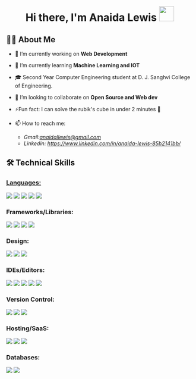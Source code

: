 <h1 align="center"> Hi there, I'm Anaida Lewis  <img src = "https://raw.githubusercontent.com/NoobMahbub/NoobMahbub/main/Wave.gif" style = "width: 40px; height:40px"/> </h1>

<h2> 🙌🏻 About Me</h2>

- 🔭 I’m currently working on **Web Development**

- 🌱 I’m currently learning **Machine Learning and IOT**

- 🎓 Second Year Computer Engineering student at D. J. Sanghvi College of Engineering.

- 👯 I’m looking to collaborate on **Open Source and Web dev** 

- ⚡Fun fact: I can solve the rubik's cube in under 2 minutes 🥳

- 📫 
 How to reach me:<ul> <li >*Gmail:anaidallewis@gmail.com</li><li>Linkedin: https://www.linkedin.com/in/anaida-lewis-85b2141bb/</li></ul>*</li></ul>

<h2> 🛠 Technical Skills</h2>

<h3><u>Languages:</u></h3> 

<img src="https://img.shields.io/badge/c-%2300599C.svg?style=for-the-badge&logo=c&logoColor=white"/> <img src="https://img.shields.io/badge/c++-%2300599C.svg?style=for-the-badge&logo=c%2B%2B&logoColor=white"/> <img src="https://img.shields.io/badge/java-%23ED8B00.svg?style=for-the-badge&logo=java&logoColor=white"/> <img src="https://img.shields.io/badge/python-3670A0?style=for-the-badge&logo=python&logoColor=ffdd54"/> <img src="https://img.shields.io/badge/javascript-%23323330.svg?style=for-the-badge&logo=javascript&logoColor=%23F7DF1E"/>
<h3>Frameworks/Libraries:</h3> 

<img src="https://img.shields.io/badge/django-%23092E20.svg?style=for-the-badge&logo=django&logoColor=white"/> <img src="https://img.shields.io/badge/DJANGO-REST-ff1709?style=for-the-badge&logo=django&logoColor=white&color=ff1709&labelColor=gray"/> <img src="https://img.shields.io/badge/JWT-black?style=for-the-badge&logo=JSON%20web%20tokens"/> <img src="https://img.shields.io/badge/bootstrap-%23563D7C.svg?style=for-the-badge&logo=bootstrap&logoColor=white"/>
<h3>Design:</h3> 

<img src="https://img.shields.io/badge/Canva-%2300C4CC.svg?style=for-the-badge&logo=Canva&logoColor=white"/> <img src="https://img.shields.io/badge/adobe-%23FF0000.svg?style=for-the-badge&logo=adobe&logoColor=white"/> <img src="https://img.shields.io/badge/adobephotoshop-%2331A8FF.svg?style=for-the-badge&logo=adobephotoshop&logoColor=white"/>
<h3>IDEs/Editors:</h3>

<img src="https://img.shields.io/badge/Visual%20Studio%20Code-0078d7.svg?style=for-the-badge&logo=visual-studio-code&logoColor=white"/> <img src="https://img.shields.io/badge/sublime_text-%23575757.svg?style=for-the-badge&logo=sublime-text&logoColor=important"/> <img src="https://img.shields.io/badge/pycharm-143?style=for-the-badge&logo=pycharm&logoColor=black&color=black&labelColor=green"/> <img src="https://img.shields.io/badge/jupyter-%23FA0F00.svg?style=for-the-badge&logo=jupyter&logoColor=white"/> <img src="https://img.shields.io/badge/Atom-%2366595C.svg?style=for-the-badge&logo=atom&logoColor=white"/>
<h3>Version Control:</h3> 

<img src="https://img.shields.io/badge/github-%23121011.svg?style=for-the-badge&logo=github&logoColor=white"/> <img src="https://img.shields.io/badge/git-%23F05033.svg?style=for-the-badge&logo=git&logoColor=white"/> <img src="https://img.shields.io/badge/adobephotoshop-%2331A8FF.svg?style=for-the-badge&logo=adobephotoshop&logoColor=white"/>
<h3>Hosting/SaaS:</h3> 

<img src="https://img.shields.io/badge/azure-%230072C6.svg?style=for-the-badge&logo=azure-devops&logoColor=white"/> <img src="https://img.shields.io/badge/DigitalOcean-%230167ff.svg?style=for-the-badge&logo=digitalOcean&logoColor=white"/> <img src="https://img.shields.io/badge/heroku-%23430098.svg?style=for-the-badge&logo=heroku&logoColor=white"/>
<h3>Databases:</h3> 

<img src="https://img.shields.io/badge/mysql-%2300f.svg?style=for-the-badge&logo=mysql&logoColor=white"/> <img src="https://img.shields.io/badge/sqlite-%2307405e.svg?style=for-the-badge&logo=sqlite&logoColor=white"/>
